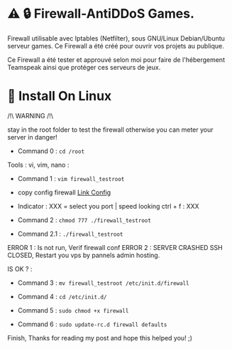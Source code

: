 
# ⚠️ 🔒 Firewall-AntiDDoS Games.
Firewall utilisable avec Iptables (Netfilter), sous GNU/Linux Debian/Ubuntu serveur games. Ce Firewall a été créé pour ouvrir vos projets au publique.

Ce Firewall a été tester et approuvé selon moi pour faire de l'hébergement Teamspeak ainsi que protéger ces serveurs de jeux.

# 📁 Install On Linux

/!\ WARNING /!\

stay in the root folder to test the firewall otherwise you can meter your server in danger!

* Command 0 : `cd /root`

Tools : vi, vim, nano :

* Command 1 : `vim firewall_testroot`

* copy config firewall
[Link Config](https://github.com/BadySmith/Firewall-AntiDDoS-Linux/blob/master/firewall.sh)

* Indicator : XXX = select you port | speed looking ctrl + f : XXX

* Command 2 : `chmod 777 ./firewall_testroot`
* Command 2.1 : `./firewall_testroot`

ERROR 1 : Is not run, Verif firewall conf
ERROR 2 : SERVER CRASHED SSH CLOSED, Restart you vps by pannels admin hosting.

IS OK ? :

* Command 3 : `mv firewall_testroot /etc/init.d/firewall`

* Command 4 : `cd /etc/init.d/`

* Command 5 : `sudo chmod +x firewall`

* Command 6 : `sudo update-rc.d firewall defaults`

Finish, Thanks for reading my post and hope this helped you! ;)

